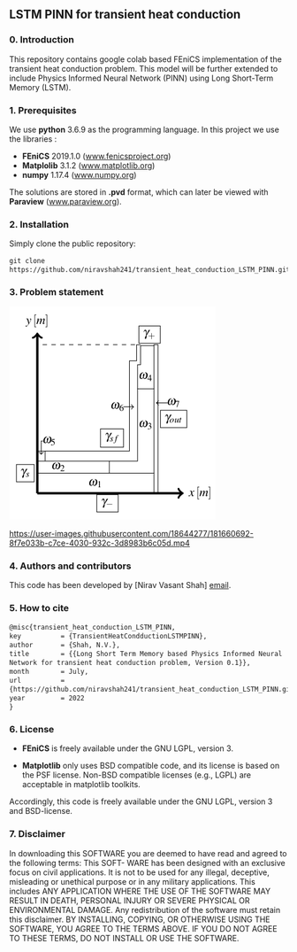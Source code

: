 ## LSTM PINN for transient heat conduction ##

### 0. Introduction

This repository contains google colab based FEniCS implementation of the transient heat conduction problem. This model will be further extended to include Physics Informed Neural Network (PINN) using Long Short-Term Memory (LSTM).

### 1. Prerequisites

We use **python** 3.6.9 as the programming language. In this project we use the libraries :
* **FEniCS** 2019.1.0 (www.fenicsproject.org)
* **Matplolib** 3.1.2 (www.matplotlib.org)
* **numpy** 1.17.4 (www.numpy.org)
<!--  (* **PyTorch** 1.5.1 (www.pytorch.org)) -->

The solutions are stored in **.pvd** format, which can later be viewed with **Paraview** (www.paraview.org).

### 2. Installation

Simply clone the public repository:

```
git clone https://github.com/niravshah241/transient_heat_conduction_LSTM_PINN.git
```

### 3. Problem statement
![alt text](https://github.com/niravshah241/transient_heat_conduction_LSTM_PINN/blob/main/domain.png)

https://user-images.githubusercontent.com/18644277/181660692-8f7e033b-c7ce-4030-932c-3d8983b6c05d.mp4

### 4. Authors and contributors

This code has been developed by [Nirav Vasant Shah] [email](mailto:niravshahcolab@gmail.com).

### 5. How to cite

	@misc{transient_heat_conduction_LSTM_PINN,
	key          = {TransientHeatCondductionLSTMPINN},
	author       = {Shah, N.V.},
	title        = {{Long Short Term Memory based Physics Informed Neural Network for transient heat conduction problem, Version 0.1}},
	month        = July,
	url          = {https://github.com/niravshah241/transient_heat_conduction_LSTM_PINN.git},
	year         = 2022
	}
### 6. License

* **FEniCS** is freely available under the GNU LGPL, version 3.
<!--  (* **PyTorch** has a BSD-style license (https://github.com/pytorch/pytorch/blob/master/LICENSE)) -->
* **Matplotlib** only uses BSD compatible code, and its license is based on the PSF license. Non-BSD compatible licenses (e.g., LGPL) are acceptable in matplotlib toolkits.

Accordingly, this code is freely available under the GNU LGPL, version 3 and BSD-license.

### 7. Disclaimer
In downloading this SOFTWARE you are deemed to have read and agreed to the following terms: This SOFT- WARE has been designed with an exclusive focus on civil applications. It is not to be used for any illegal, deceptive, misleading or unethical purpose or in any military applications. This includes ANY APPLICATION WHERE THE USE OF THE SOFTWARE MAY RESULT IN DEATH, PERSONAL INJURY OR SEVERE PHYSICAL OR ENVIRONMENTAL DAMAGE. Any redistribution of the software must retain this disclaimer. BY INSTALLING, COPYING, OR OTHERWISE USING THE SOFTWARE, YOU AGREE TO THE TERMS ABOVE. IF YOU DO NOT AGREE TO THESE TERMS, DO NOT INSTALL OR USE THE SOFTWARE.
